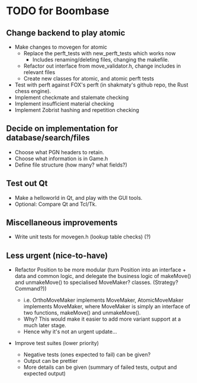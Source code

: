 # TODO for Boombase #

## Change backend to play atomic ##

- Make changes to movegen for atomic
    - Replace the perft_tests with new_perft_tests which works now
        - Includes renaming/deleting files, changing the makefile.
    - Refactor out interface from move_validator.h, change includes in relevant files
    - Create new classes for atomic, and atomic perft tests
- Test with perft against FOX's perft (in shakmaty's github repo, the Rust chess engine).
- Implement checkmate and stalemate checking
- Implement insufficient material checking
- Implement Zobrist hashing and repetition checking


## Decide on implementation for database/search/files ##

- Choose what PGN headers to retain.
- Choose what information is in Game.h
- Define file structure (how many? what fields?)


## Test out Qt ##

- Make a helloworld in Qt, and play with the GUI tools.
- Optional: Compare Qt and Tcl/Tk.


## Miscellaneous improvements ##

- Write unit tests for movegen.h (lookup table checks) (?)


## Less urgent (nice-to-have) ##

- Refactor Position to be more modular (turn Position into an interface + data and common logic, and delegate the business logic of makeMove() and unmakeMove() to specialised MoveMaker? classes. (Strategy? Command?))
    - i.e. OrthoMoveMaker implements MoveMaker, AtomicMoveMaker implements MoveMaker, where MoveMaker is simply an interface of two functions, makeMove() and unmakeMove().
    - Why? This would make it easier to add more variant support at a much later stage.
    - Hence why it's not an urgent update...

- Improve test suites (lower priority)
    - Negative tests (ones expected to fail) can be given?
    - Output can be prettier
    - More details can be given (summary of failed tests, output and expected output)